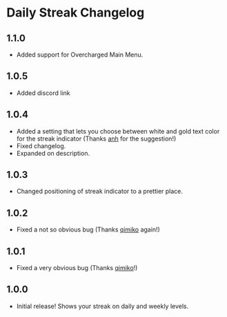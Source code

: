 # Daily Streak Changelog

## 1.1.0
* Added support for Overcharged Main Menu.

## 1.0.5
* Added discord link

## 1.0.4
* Added a setting that lets you choose between white and gold text color for the streak indicator (Thanks [anh](https://github.com/catgirlanh) for the suggestion!)
* Fixed changelog.
* Expanded on description.

## 1.0.3
* Changed positioning of streak indicator to a prettier place.

## 1.0.2
* Fixed a not so obvious bug (Thanks [qimiko](https://github.com/qimiko/) again!)

## 1.0.1
* Fixed a very obvious bug (Thanks [qimiko](https://github.com/qimiko/)!)

## 1.0.0
* Initial release! Shows your streak on daily and weekly levels.
